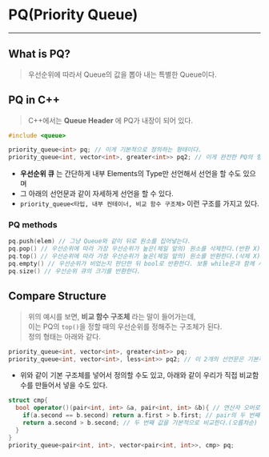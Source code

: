 # PQ(Priority Queue)
---
## What is PQ?
> 우선순위에 따라서 Queue의 값을 뽑아 내는 특별한 Queue이다.  

## PQ in C++
> C++에서는 __Queue Header__ 에 PQ가 내장이 되어 있다.  
```C++
#include <queue>

priority_queue<int> pq; // 이게 기본적으로 정의하는 형태이다.
priority_queue<int, vector<int>, greater<int>> pq2; // 이게 완전한 PQ의 형태이다.
```
- __우선순위 큐__ 는 간단하게 내부 Elements의 Type만 선언해서 선언을 할 수도 있으며
- 그 아래의 선언문과 같이 자세하게 선언을 할 수 있다.
- ```priority_queue<타입, 내부 컨테이너, 비교 함수 구조체>``` 이런 구조를 가지고 있다.

### PQ methods
```C++
pq.push(elem) // 그냥 Queue와 같이 뒤로 원소를 집어넣는다.
pq.pop() // 우선순위에 따라 가장 우선순위가 높은(제일 앞의) 원소를 삭제한다.(반환 X)
pq.top() // 우선순위에 따라 가장 우선순위가 높은(제일 앞의) 원소를 반환한다.(삭제 X)
pq.empty() // 우선순위가 비었는지 판단한 뒤 bool로 반환한다. 보통 while문과 함께 사용된다.
pq.size() // 우선순위 큐의 크기를 반환한다.
```
## Compare Structure
> 위의 예시를 보면, __비교 함수 구조체__ 라는 말이 들어가는데,  
> 이는 PQ의 ```top()```을 정할 때의 우선순위를 정해주는 구조체가 된다.  
> 정의 형태는 아래와 같다.  

```C++
priority_queue<int, vector<int>, greater<int>> pq;
priority_queue<int, vector<int>, less<int>> pq2; // 이 2개의 선언문은 기본적인 내림차순, 오름차순의 우선순위를 결정하는 비교 구조체로 선언한 것이다.
```
- 위와 같이 기본 구조체를 넣어서 정의할 수도 있고, 아래와 같이 우리가 직접 비교함수를 만들어서 넣을 수도 있다.
```C++
struct cmp{
  bool operator()(pair<int, int> &a, pair<int, int> &b){ // 연산자 오버로딩
    if(a.second == b.second) return a.first > b.first; // pair의 두 번째 값이 같으면 첫번째 값 비교
    return a.second > b.second; // 두 번째 값을 기본적으로 비교한다.(오름차순)
  }
}
priority_queue<pair<int, int>, vector<pair<int, int>>, cmp> pq; 
```
